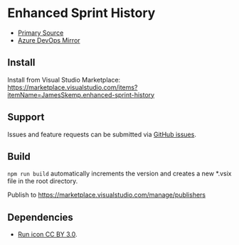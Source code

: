 # Enhanced Sprint History
- [Primary Source](https://git.ebacher-skemp.com/azure-devops/enhanced-sprint-history)
- [Azure DevOps Mirror](https://dev.azure.com/jamesrskemp/azure-devops-extensions/_git/enhanced-sprint-history)

## Install
Install from Visual Studio Marketplace: https://marketplace.visualstudio.com/items?itemName=JamesSkemp.enhanced-sprint-history

## Support
Issues and feature requests can be submitted via [GitHub issues](https://github.com/JamesSkemp/enhanced-sprint-history/issues).

## Build
`npm run build` automatically increments the version and creates a new *.vsix file in the root directory.

Publish to https://marketplace.visualstudio.com/manage/publishers

## Dependencies
- [Run icon CC BY 3.0](https://game-icons.net/1x1/lorc/run.html).
